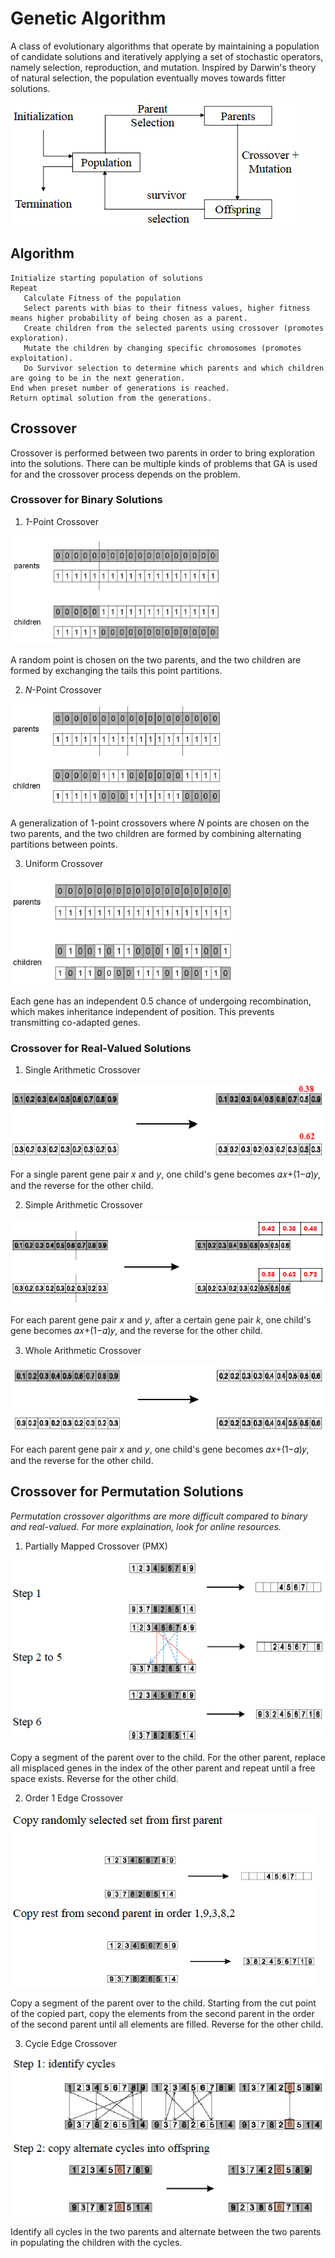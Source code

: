# Genetic Algorithm

A class of evolutionary algorithms that operate by maintaining a population of candidate solutions and iteratively applying a set of stochastic operators, namely selection, reproduction, and mutation. Inspired by Darwin's theory of natural selection, the population eventually moves towards fitter solutions.

![flow](images/GA_flow.png)

## Algorithm
```
Initialize starting population of solutions
Repeat
   Calculate Fitness of the population
   Select parents with bias to their fitness values, higher fitness means higher probability of being chosen as a parent.
   Create children from the selected parents using crossover (promotes exploration).
   Mutate the children by changing specific chromosomes (promotes exploitation).
   Do Survivor selection to determine which parents and which children are going to be in the next generation.
End when preset number of generations is reached.
Return optimal solution from the generations.
```

## Crossover

Crossover is performed between two parents in order to bring exploration into the solutions.
There can be multiple kinds of problems that GA is used for and the crossover process depends on the problem.

### Crossover for Binary Solutions
1. _1_-Point Crossover

![1-point](images/GA_crossover1.png)

A random point is chosen on the two parents, and the two children are formed by exchanging the tails this point partitions.

2. _N_-Point Crossover

![n-point](images/GA_crossover2.png)

A generalization of 1-point crossovers where _N_ points are chosen on the two parents, and the two children are formed by combining alternating partitions between points.

3. Uniform Crossover

![uniform](images/GA_crossover3.png)

Each gene has an independent 0.5 chance of undergoing recombination, which makes inheritance independent of position.
This prevents transmitting co-adapted genes.

### Crossover for Real-Valued Solutions
1. Single Arithmetic Crossover

![single](images/GA_crossover4.png)

For a single parent gene pair _x_ and _y_, one child's gene becomes 𝛼𝑥+(1−𝛼)𝑦, and the reverse for the other child.

2. Simple Arithmetic Crossover

![simple](images/GA_crossover5.png)

For each parent gene pair _x_ and _y_, after a certain gene pair _k_, one child's gene becomes 𝛼𝑥+(1−𝛼)𝑦, and the reverse for the other child.

3. Whole Arithmetic Crossover

![whole](images/GA_crossover6.png)

For each parent gene pair _x_ and _y_, one child's gene becomes 𝛼𝑥+(1−𝛼)𝑦, and the reverse for the other child.

## Crossover for Permutation Solutions
_Permutation crossover algorithms are more difficult compared to binary and real-valued. For more explaination, look for online resources._

1. Partially Mapped Crossover (PMX)

![pmx](images/GA_crossover7.png)

Copy a segment of the parent over to the child. For the other parent, replace all misplaced genes in the index of the other parent and repeat until a free space exists. Reverse for the other child.

2. Order 1 Edge Crossover

![order1](images/GA_crossover8.png)

Copy a segment of the parent over to the child. Starting from the cut point of the copied part, copy the elements from the second parent in the order of the second parent until all elements are filled. Reverse for the other child.

3. Cycle Edge Crossover

![cycle](images/GA_crossover9.png)

Identify all cycles in the two parents and alternate between the two parents in populating the children with the cycles.

